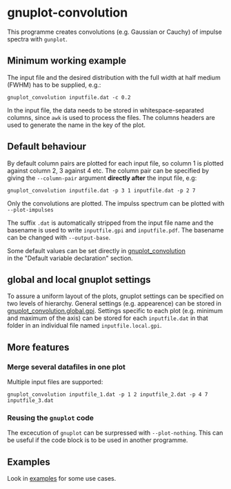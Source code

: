 # gnuplot-convolution

This programme creates convolutions (e.g. Gaussian or Cauchy) of impulse spectra
with `gunplot`.


## Minimum working example
The input file and the desired distribution
with the full width at half medium (FWHM) has to be supplied, e.g.:
```
gnuplot_convolution inputfile.dat -c 0.2
```
In the input file, the data needs to be stored in whitespace-separated columns, since `awk` is used to process the files.
The columns headers are used to generate the name in the key of the plot.


## Default behaviour
By default column pairs are plotted for each input file,
so column 1 is plotted against column 2, 3 against 4 etc.
The column pair can be specified by giving the `--column-pair` argument **directly
after** the input file, e.g: 
```
gnuplot_convolution inputfile.dat -p 3 1 inputfile.dat -p 2 7 
```

Only the convolutions are plotted. The impulss spectrum can be plotted
with `--plot-impulses`

The suffix `.dat` is automatically stripped from the input file
name and the basename is used to write `inputfile.gpi` and `inputfile.pdf`.
The basename can be changed with `--output-base`.

Some default values can be set directly in [gnuplot_convolution](gnuplot_convolution)  
in the "Default variable declaration" section.

## global and local gnuplot settings
To assure a uniform layout of the plots, gnuplot settings can be 
specified on two levels of hierarchy. General settings (e.g. appearence) can be 
stored in [gnuplot_convolution.global.gpi](gnuplot_convolution.global.gpi). 
Settings specific to each plot (e.g. minimum and maximum of the axis) 
can be stored for each `inputfile.dat` in that folder
in an individual file named `inputfile.local.gpi`.


## More features
### Merge several datafiles in one plot
Multiple input files are supported:
```
gnuplot_convolution inputfile_1.dat -p 1 2 inputfile_2.dat -p 4 7 inputfile_3.dat
```

### Reusing the `gnuplot` code 
The excecution of `gnuplot` can be surpressed with `--plot-nothing`. This can be 
useful if the code block is to be used in another programme.

## Examples
Look in [examples](examples/) for some use cases.
